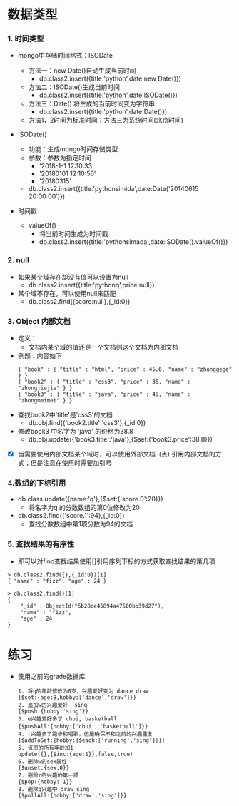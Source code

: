 # 数据类型

### 1. 时间类型
- mongo中存储时间格式：ISODate
    - 方法一：new Date()自动生成当前时间
        -  db.class2.insert({title:'python',date:new Date()})
    - 方法二：ISODate()生成当前时间
        - db.class2.insert({title:'python',date:ISODate()})
    - 方法三：Date() 将生成的当前时间变为字符串
        - db.class2.insert({title:'python',date:Date()})
    - 方法1，2时间为标准时间；方法三为系统时间(北京时间)

- ISODate()
    - 功能：生成mongo时间存储类型
    - 参数：参数为指定时间
        - '2018-1-1 12:10:33' 
        - '20180101 12:10:56'
        - '20180315'
    - db.class2.insert({title:'pythonsimida',date:Date('20140615 20:00:00')})

- 时间戳
    - valueOf()
        - 将当前时间生成为时间戳
        - db.class2.insert({title:'pythonsimada',date:ISODate().valueOf()})

### 2. null
- 如果某个域存在却没有值可以设置为null   
    - db.class2.insert({title:'pythonq',price:null})
- 某个域不存在，可以使用null来匹配
    - db.class2.find({score:null},{_id:0}) 

### 3. Object 内部文档
- 定义：
    - 文档内某个域的值还是一个文档则这个文档为内部文档
- 例题：内容如下
    ```
    { "book" : { "title" : "html", "price" : 45.6, "name" : "zhonggege" } }
    { "book2" : { "title" : "css3", "price" : 36, "name" : "zhongjiejie" } }
    { "book3" : { "title" : "java", "price" : 45, "name" : "zhongmeimei" } }
    ```
- 查找book2中'title'是'css3'的文档    
    - db.obj.find({'book2.title':'css3'},{_id:0})
- 修改book3 中名字为 'java' 的价格为38.8
    - db.obj.update({'book3.title':'java'},{$set:{'book3.price':38.8}})
- [x] 当需要使用内部文档某个域时，可以使用外部文档 .(点) 引用内部文档的方式；但是注意在使用时需要加引号


### 4.数组的下标引用
- db.class.update({name:'q'},{$set:{'score.0':20}})
    - 将名字为q 的分数数组的第0位修改为20  
- db.class2.find({'score.1':94},{_id:0})
    - 查找分数数组中第1项分数为94的文档
     

### 5. 查找结果的有序性
- 即可以对find查找结果使用[]引用序列下标的方式获取查找结果的第几项
```
> db.class2.find({},{_id:0})[1]
{ "name" : "fizz", "age" : 24 }
```

```
> db.class2.find()[1]
{
	"_id" : ObjectId("5b28ce45894a47500bb39d27"),
	"name" : "fizz",
	"age" : 24
}
```

# 练习
- 使用之前的grade数据库
    ```
    1. 将q的年龄修改为8岁，兴趣爱好变为 dance draw
    {$set:{age:8,hobby:['dance','draw']}}
    2. 追加w的兴趣爱好  sing
    {$push:{hobby:'sing'}}
    3. e兴趣爱好多了 chui, basketball
    {$pushAll:{hobby:['chui'，'basketball']}}
    4. r兴趣多了跑步和唱歌，但是确保不和之前的兴趣重复
    {$addToSet:{hobby:{$each:['running','sing']}}}
    5. 该班的所有年龄加1
    update({},{$inc:{age:1}},false,true)
    6. 删除w的sex属性
    {$unset:{sex:0}}
    7. 删除r的兴趣的第一项
    {$pop:{hobby:-1}}
    8. 删除q兴趣中 draw sing 
    {$pollAll:{hobby:['draw','sing']}}
    ```
    





































